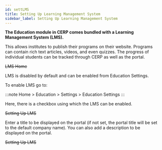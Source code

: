 ```yaml
---
id: settLMS
title: Setting Up Learning Management System
sidebar_label: Setting Up Learning Management System
---
```


**The Education module in CERP comes bundled with a Learning Management System (LMS).**

This allows institutes to publish their programs on their website. Programs can contain rich text articles, videos, and even quizzes. The progress of individual students can be tracked through CERP as well as the portal.

~~LMS Home~~

LMS is disabled by default and can be enabled from Education Settings.

To enable LMS go to:

:::note
Home > Education > Settings > Education Settings
:::

Here, there is a checkbox using which the LMS can be enabled.

~~Setting Up LMS~~

Enter a title to be displayed on the portal (if not set, the portal title will be set to the default company name). You can also add a description to be displayed on the portal.

~~Setting Up LMS~~
